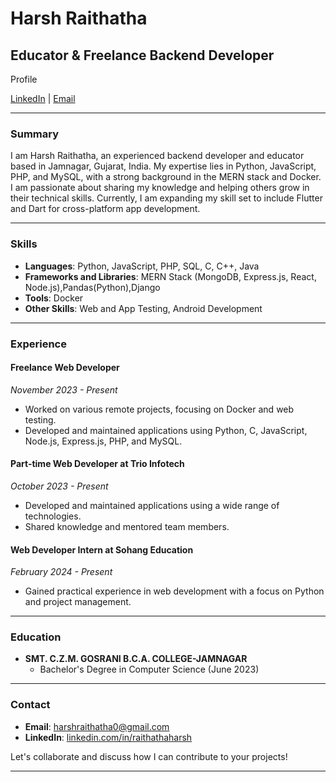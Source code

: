 # Harsh Raithatha

## Educator & Freelance Backend Developer

Profile 

[LinkedIn](https://www.linkedin.com/in/raithathaharsh) | [Email](mailto:harshraithatha0@gmail.com)

---

### Summary

I am Harsh Raithatha, an experienced backend developer and educator based in Jamnagar, Gujarat, India. My expertise lies in Python, JavaScript, PHP, and MySQL, with a strong background in the MERN stack and Docker. I am passionate about sharing my knowledge and helping others grow in their technical skills. Currently, I am expanding my skill set to include Flutter and Dart for cross-platform app development.

---

### Skills

- **Languages**: Python, JavaScript, PHP, SQL, C, C++, Java
- **Frameworks and Libraries**: MERN Stack (MongoDB, Express.js, React, Node.js),Pandas(Python),Django
- **Tools**: Docker
- **Other Skills**: Web and App Testing, Android Development

---

### Experience

#### Freelance Web Developer
*November 2023 - Present*

- Worked on various remote projects, focusing on Docker and web testing.
- Developed and maintained applications using Python, C, JavaScript, Node.js, Express.js, PHP, and MySQL.

#### Part-time Web Developer at Trio Infotech
*October 2023 - Present*

- Developed and maintained applications using a wide range of technologies.
- Shared knowledge and mentored team members.

#### Web Developer Intern at Sohang Education
*February 2024 - Present*

- Gained practical experience in web development with a focus on Python and project management.

---

### Education

- **SMT. C.Z.M. GOSRANI B.C.A. COLLEGE-JAMNAGAR**
  - Bachelor's Degree in Computer Science (June 2023)

---



### Contact

- **Email**: [harshraithatha0@gmail.com](mailto:harshraithatha0@gmail.com)
- **LinkedIn**: [linkedin.com/in/raithathaharsh](https://www.linkedin.com/in/raithathaharsh)

Let's collaborate and discuss how I can contribute to your projects!

---

